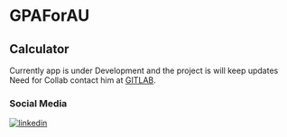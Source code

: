 # GPAForAU
## Calculator
Currently app is under Development and the project is will keep updates
Need for Collab contact him at [GITLAB](https://gitlab.com/iamshivakumaran).
### Social Media
[![linkedin](https://img.shields.io/badge/linkedin-0A66C2?style=for-the-badge&logo=linkedin&logoColor=white)](https://www.linkedin.com/in/iamshivakumaran?external_page=LPC.Immersive&external_control=ViewProfileLink&external_app_instance=6c7efeff-2081-4d77-adfa-d6599a73ee26&external_page_instance=a6aeaad9-adb0-408c-bbe4-7b9a22fefeb7&experiment=displayLinkedInDataPrebind)
